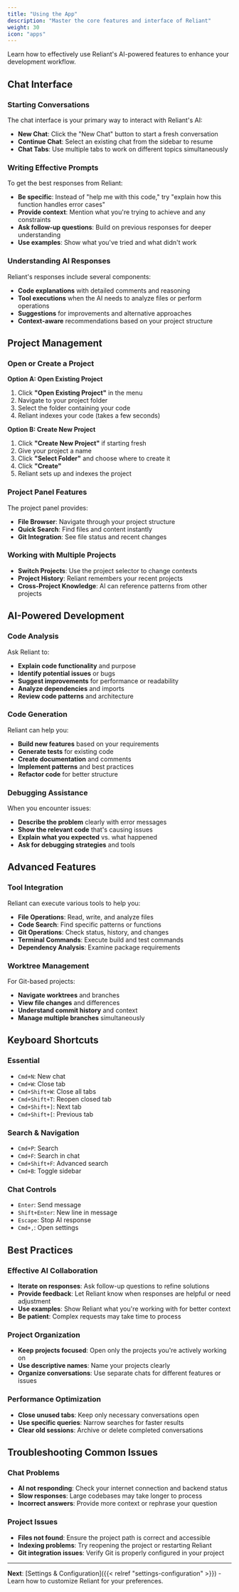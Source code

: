 ```yaml
---
title: "Using the App"
description: "Master the core features and interface of Reliant"
weight: 30
icon: "apps"
---
```


Learn how to effectively use Reliant's AI-powered features to enhance your development workflow.

## Chat Interface

### Starting Conversations

The chat interface is your primary way to interact with Reliant's AI:

- **New Chat**: Click the "New Chat" button to start a fresh conversation
- **Continue Chat**: Select an existing chat from the sidebar to resume
- **Chat Tabs**: Use multiple tabs to work on different topics simultaneously

### Writing Effective Prompts

To get the best responses from Reliant:

- **Be specific**: Instead of "help me with this code," try "explain how this function handles error cases"
- **Provide context**: Mention what you're trying to achieve and any constraints
- **Ask follow-up questions**: Build on previous responses for deeper understanding
- **Use examples**: Show what you've tried and what didn't work

### Understanding AI Responses

Reliant's responses include several components:

- **Code explanations** with detailed comments and reasoning
- **Tool executions** when the AI needs to analyze files or perform operations
- **Suggestions** for improvements and alternative approaches
- **Context-aware** recommendations based on your project structure

## Project Management

### Open or Create a Project

**Option A: Open Existing Project**
1. Click **"Open Existing Project"** in the menu
2. Navigate to your project folder
3. Select the folder containing your code
4. Reliant indexes your code (takes a few seconds)

**Option B: Create New Project**
1. Click **"Create New Project"** if starting fresh
2. Give your project a name
3. Click **"Select Folder"** and choose where to create it
4. Click **"Create"**
5. Reliant sets up and indexes the project

### Project Panel Features

The project panel provides:

- **File Browser**: Navigate through your project structure
- **Quick Search**: Find files and content instantly
- **Git Integration**: See file status and recent changes

### Working with Multiple Projects

- **Switch Projects**: Use the project selector to change contexts
- **Project History**: Reliant remembers your recent projects
- **Cross-Project Knowledge**: AI can reference patterns from other projects

## AI-Powered Development

### Code Analysis

Ask Reliant to:

- **Explain code functionality** and purpose
- **Identify potential issues** or bugs
- **Suggest improvements** for performance or readability
- **Analyze dependencies** and imports
- **Review code patterns** and architecture

### Code Generation

Reliant can help you:

- **Build new features** based on your requirements
- **Generate tests** for existing code
- **Create documentation** and comments
- **Implement patterns** and best practices
- **Refactor code** for better structure

### Debugging Assistance

When you encounter issues:

- **Describe the problem** clearly with error messages
- **Show the relevant code** that's causing issues
- **Explain what you expected** vs. what happened
- **Ask for debugging strategies** and tools

## Advanced Features

### Tool Integration

Reliant can execute various tools to help you:

- **File Operations**: Read, write, and analyze files
- **Code Search**: Find specific patterns or functions
- **Git Operations**: Check status, history, and changes
- **Terminal Commands**: Execute build and test commands
- **Dependency Analysis**: Examine package requirements

### Worktree Management

For Git-based projects:

- **Navigate worktrees** and branches
- **View file changes** and differences
- **Understand commit history** and context
- **Manage multiple branches** simultaneously

## Keyboard Shortcuts

### Essential

- `Cmd+N`: New chat
- `Cmd+W`: Close tab
- `Cmd+Shift+W`: Close all tabs
- `Cmd+Shift+T`: Reopen closed tab
- `Cmd+Shift+]`: Next tab
- `Cmd+Shift+[`: Previous tab

### Search & Navigation

- `Cmd+P`: Search
- `Cmd+F`: Search in chat
- `Cmd+Shift+F`: Advanced search
- `Cmd+B`: Toggle sidebar

### Chat Controls

- `Enter`: Send message
- `Shift+Enter`: New line in message
- `Escape`: Stop AI response
- `Cmd+,`: Open settings

## Best Practices

### Effective AI Collaboration

- **Iterate on responses**: Ask follow-up questions to refine solutions
- **Provide feedback**: Let Reliant know when responses are helpful or need adjustment
- **Use examples**: Show Reliant what you're working with for better context
- **Be patient**: Complex requests may take time to process

### Project Organization

- **Keep projects focused**: Open only the projects you're actively working on
- **Use descriptive names**: Name your projects clearly
- **Organize conversations**: Use separate chats for different features or issues

### Performance Optimization

- **Close unused tabs**: Keep only necessary conversations open
- **Use specific queries**: Narrow searches for faster results
- **Clear old sessions**: Archive or delete completed conversations

## Troubleshooting Common Issues

### Chat Problems

- **AI not responding**: Check your internet connection and backend status
- **Slow responses**: Large codebases may take longer to process
- **Incorrect answers**: Provide more context or rephrase your question

### Project Issues

- **Files not found**: Ensure the project path is correct and accessible
- **Indexing problems**: Try reopening the project or restarting Reliant
- **Git integration issues**: Verify Git is properly configured in your project

---

**Next**: [Settings & Configuration]({{< relref "settings-configuration" >}}) - Learn how to customize Reliant for your preferences.
